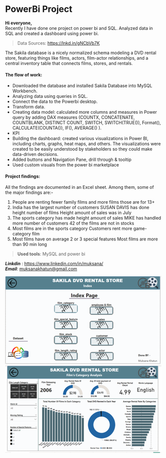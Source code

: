 # PowerBi Project
>
**Hi everyone,**<br>
Recently I have done one project on power bi and SQL. Analyzed data in SQL and created a dashboard using power bi.<br>
> Data Sources: https://lnkd.in/gNCbVb7K <br>

The Sakila database is a nicely normalized schema modeling a DVD rental store, featuring things like films, actors, film-actor relationships, and a central inventory table that connects films, stores, and rentals.

#### The flow of work:<br>
- Downloaded the database and installed Sakila Database into MySQL Workbench.<br>
- Analyzing data using queries in SQL. <br>
- Connect the data to the Powerbi desktop. <br>
- Transform data. <br>
- Creating data model: calculated more columns and measures in Power query by adding DAX measures (COUNTX, CONCATENATE, COUNTBLANK, DISTINCT COUNT, SWITCH, SWITCH(TRUE()), Format(), CALCULATE(COUNTA()), IF(), AVERAGE() ).<br>
- KPI <br>
- Building the dashboard: created various visualizations in Power Bl, including charts, graphs, heat maps, and others. The visualizations were created to be easily understood by stakeholders so they could make
data-driven decisions.<br>
- Added buttons and Navigation Pane, drill through & tooltip <br>
- Used custom visuals from the power bi marketplace<br>


#### Project findings:<br>
All the findings are documented in an Excel sheet. Among them, some of the major findings are:-<br>
1. People are renting fewer family films and more films those are for 13+
2. India has the largest number of customers SUSAN DAVIS has done height number of films Height amount of sales was in July
3. The sports category has made height amount of sales MIKE has handled more number of customers 42 of  the films are not in stocks
4. Most	films are in the sports category Customers rent more game-category film
5. Most films have on average 2 or 3 special features Most films are more than 90 min long

>**Used tools**: MySQL and power bi<br> 


***Linkdin*** : <https://www.linkedin.com/in/muksana/> <br> 
***Email***: <muksanakhatun@gmail.com>


![ 1 st page !](https://github.com/muksanakhatun/sakila-powerbi/blob/main/1st_datset.PNG "1 st page")
<img src="https://github.com/muksanakhatun/sakila-powerbi/blob/main/2nd.PNG" alt="SS 1"/>

